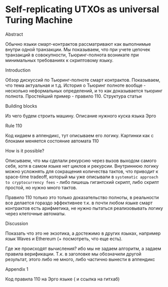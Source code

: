 # Self-replicating UTXOs as universal Turing Machine

Abstract

Обычно языки смарт-контрактов рассматривают как выполнимые внутри одной транзакции.
Мы показываем, что при учете цепочек транзакций в совокупности, Тьюринг-полнота возникате при минимальных требованиях к скриптовому языку.

Introduction

Обзор дискуссий по Тьюринг-полноте смарт контрактов. Показываем, что тема актуальная и т.д.
История о Тьюринг полноте вообще - несколько неформальных определений, и то как доказывается тьюринг полнота. Простейший пример - правило 110.
Структура статьи

Building blocks

Из чего будем строить машину.
Описание нужного куска языка Эрго

Rule 110

Код кидаем в аппендикс, тут описываем его логику.
Картинки как с блоками меняется состояние автомата 110

How is it possible?

Описываем, что мы сделали рекурсию через вызов выходом самого себя, хотя в самом языке нет циклов и рекурсии. Внутриннюю логику можно усложнять для сокращения количества тактов, что приводит к space-time tradeoff, который мы уже описывали в `systematic approach to cryptocurrency fees` - либо пишешь гигантский скрипт, либо скрипт простой, но нужно много тактов.

Правило 110 только это только доказательство полноты, в реальности все делается гораздо эффективнее т.к. в почти любом языке смарт контрактов есть арифметика, не нужно пытаться реализовывать логику через клеточные автоматы.

Discussion

Показать что это не экзотика, а достежимо в других языках, например язык Waves и Ethereum (+ посмотреть, что еще есть).

Где же происходят вычисления? ибо мы не задаем алгоритм, а задаем правила верификации. Т.к. в заголовке мы обозначили другой результат, этого либо не много, либо частично вынести в аппендикс

Appendix 1

Код правила 110 на Эрго языке ( и ссылка на гитхаб)
